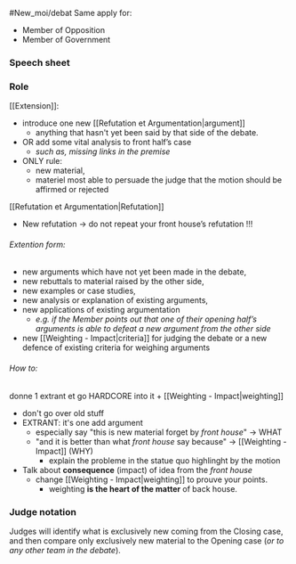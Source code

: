 #New_moi/debat 
Same apply for:
- Member of Opposition
- Member of Government

### Speech sheet


### Role
[[Extension]]: 
- introduce one new [[Refutation et Argumentation|argument]] 
	- anything that hasn't yet been said by that side of the debate.
- OR add some vital analysis to front half’s case 
	- *such as, missing links in the premise*
- ONLY rule: 
	- new material,
	- materiel most able to persuade the judge that the motion should be affirmed or rejected

[[Refutation et Argumentation|Refutation]]
- New refutation ->  do not repeat your front house’s refutation !!!

###### Extention form:
- new arguments which have not yet been made in the debate,
- new rebuttals to material raised by the other side,
- new examples or case studies,
- new analysis or explanation of existing arguments,
- new applications of existing argumentation 
	- *e.g. if the Member points out that one of their opening half’s arguments is able to defeat a new argument from the other side*
- new [[Weighting - Impact|criteria]] for judging the debate or a new defence of existing criteria for weighing arguments



###### How to:
donne 1 extrant et go HARDCORE into it + [[Weighting - Impact|weighting]]
- don't go over old stuff 
- EXTRANT: it's one add argument
	- especially say "this is new material forget by *front house*" -> WHAT 
	- "and it is better than what *front house* say because" -> [[Weighting - Impact]] (WHY)
		- explain the probleme in the statue quo highlinght by the motion
- Talk about **consequence** (impact) of idea from the *front house*
	- change [[Weighting - Impact|weighting]] to prouve your points.
		- weighting **is the heart of the matter** of back house. 


### Judge notation
Judges will identify what is exclusively new coming from the Closing case, and then compare only exclusively new material to the Opening case (*or to any other team in the debate*).



